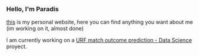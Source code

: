### **Hello, I'm Paradis** ###

[this]() is my personal website, here you can find anything you want about me (im working on it, almost done)

I am currently working on a [URF match outcome prediction - Data Science](https://github.com/Paradis4432/BoxingMatchPrediction) proyect.
